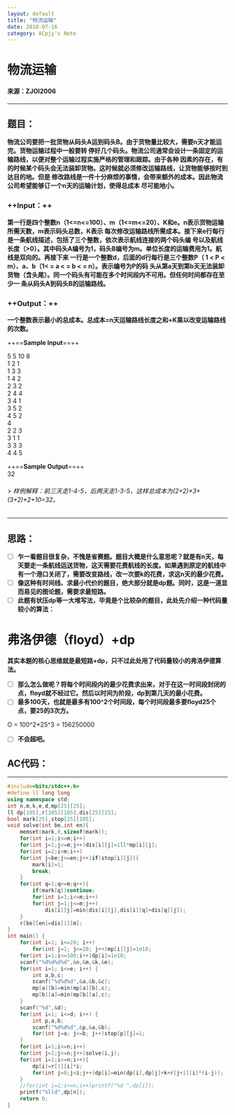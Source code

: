 ```yaml
---
layout: default
title: "物流运输"
date: 2018-07-16
category: ACpjy's Note
---
```


# **物流运输**
#### 来源：ZJOI2006

---
## 题目：
**物流公司要把一批货物从码头A运到码头B。由于货物量比较大，需要n天才能运完。货物运输过程中一般要转
停好几个码头。物流公司通常会设计一条固定的运输路线，以便对整个运输过程实施严格的管理和跟踪。由于各种
因素的存在，有的时候某个码头会无法装卸货物。这时候就必须修改运输路线，让货物能够按时到达目的地。但是
修改路线是一件十分麻烦的事情，会带来额外的成本。因此物流公司希望能够订一个n天的运输计划，使得总成本
尽可能地小。**

### ++Input：++　

**第一行是四个整数n（1<=n<=100）、m（1<=m<=20）、K和e。n表示货物运输所需天数，m表示码头总数，K表示
每次修改运输路线所需成本。接下来e行每行是一条航线描述，包括了三个整数，依次表示航线连接的两个码头编
号以及航线长度（>0）。其中码头A编号为1，码头B编号为m。单位长度的运输费用为1。航线是双向的。再接下来
一行是一个整数d，后面的d行每行是三个整数P（ 1 < P < m）、a、b（1< = a < = b < = n）。表示编号为P的码
头从第a天到第b天无法装卸货物（含头尾）。同一个码头有可能在多个时间段内不可用。但任何时间都存在至少一
条从码头A到码头B的运输路线。**

### ++Output：++

**一个整数表示最小的总成本。总成本=n天运输路线长度之和+K乘以改变运输路线的次数。**


++==**Sample Input**==++

5 5 10 8  
1 2 1  
1 3 3  
1 4 2  
2 3 2  
2 4 4  
3 4 1  
3 5 2  
4 5 2  
4  
2 2 3  
3 1 1            
3 3 3  
4 4 5  

++==**Sample Output**==++  
32

###### > 样例解释：前三天走1-4-5，后两天走1-3-5，这样总成本为(2+2)*3+(3+2)*2+10=32。

---

## 思路：
 - [ ] **乍一看题目很复杂，不愧是省赛题。题目大概是什么意思呢？就是有n天，每天要走一条航线运送货物，这天需要花费航线的长度。如果遇到原定的航线中有一个港口关闭了，需要改变路线，改一次要k的花费，求这n天的最少花费。**
 - [ ] **像这种有时间线、求最小代价的题目，绝大部分就是dp题。同时，这是一道显而易见的图论题，需要求最短路。**
 - [ ] **此题有状压dp等一大堆写法，毕竟是个比较杂的题目，此处先介绍一种代码量较小的算法：**

# 弗洛伊德（floyd）+dp
**其实本题的核心思维就是最短路+dp，只不过此处用了代码量较小的弗洛伊德算法。**

- [ ] **那么怎么做呢？将每个时间段内的最少花费求出来，对于在这一时间段封闭的点，floyd就不经过它。然后以时间为阶段，dp到第几天的最小花费。**
- [ ] **最多100天，也就是最多有100^2个时间段，每个时间段最多要floyd25个点，要25的3次方。**

O = 100^2*25^3 = 156250000

- [ ] **不会超吧。**


## AC代码：

---


```C++
#include<bits/stdc++.h>
#define ll long long
using namespace std;
int n,m,k,e,d,mp[25][25];
ll dp[105],r[105][105],dis[25][25];
bool mark[25],stop[25][105];
void solve(int be,int en){
	memset(mark,0,sizeof(mark));
	for(int i=1;i<=m;i++)
	for(int j=1;j<=m;j++)dis[i][j]=1ll*mp[i][j];
	for(int i=2;i<m;i++)
	for(int j=be;j<=en;j++)if(stop[i][j]){
		mark[i]=1;
		break;
	}
	for(int q=1;q<=m;q++){
		if(mark[q])continue;
		for(int i=1;i<=m;i++)
		for(int j=1;j<=m;j++)
			dis[i][j]=min(dis[i][j],dis[i][q]+dis[q][j]);
	}
	r[be][en]=dis[1][m];
}
int main() {
	for(int i=1; i<=20; i++)
		for(int j=1; j<=20; j++)mp[i][j]=1e18;
	for(int i=1;i<=100;i++)dp[i]=1e18;
	scanf("%d%d%d%d",&n,&m,&k,&e);
	for(int i=1; i<=e; i++) {
		int a,b,c;
		scanf("%d%d%d",&a,&b,&c);
		mp[a][b]=min(mp[a][b],c);
		mp[b][a]=min(mp[b][a],c);
	}
	scanf("%d",&d);
	for(int i=1; i<=d; i++) {
		int p,a,b;
		scanf("%d%d%d",&p,&a,&b);
		for(int j=a; j<=b; j++)stop[p][j]=1;
	}
	for(int i=1;i<=n;i++)
	for(int j=1;j<=n;j++)solve(i,j);
	for(int i=1;i<=n;i++){
		dp[i]=r[1][i]*i;
		for(int j=0;j<i;j++)dp[i]=min(dp[i],dp[j]+k+r[j+1][i]*(i-j));
	}
	//for(int i=1;i<=n;i++)printf("%d ",dp[i]);
	printf("%lld",dp[n]);
	return 0;
}
```

